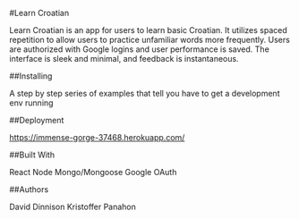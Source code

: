 #Learn Croatian

Learn Croatian is an app for users to learn basic Croatian. It utilizes spaced repetition to allow users to practice unfamiliar words more frequently. Users are authorized with Google logins and user performance is saved. The interface is sleek and minimal, and feedback is instantaneous.

##Installing

A step by step series of examples that tell you have to get a development env running

##Deployment

https://immense-gorge-37468.herokuapp.com/

##Built With

React
Node
Mongo/Mongoose
Google OAuth

##Authors

David Dinnison
Kristoffer Panahon
